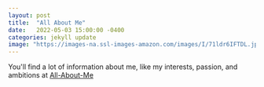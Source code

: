 ```yaml
---
layout: post
title:  "All About Me"
date:   2022-05-03 15:00:00 -0400
categories: jekyll update
image: "https://images-na.ssl-images-amazon.com/images/I/71ldr6IFTDL.jpg"
---
```

You'll find a lot of information about me, like my interests, passion, and ambitions at [All-About-Me]

[All-About-Me]: https://sites.google.com/student.tdsb.on.ca/all-about-me2/home
